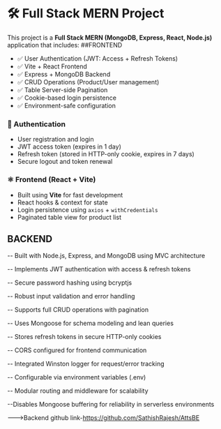 # 🛠 Full Stack MERN Project

This project is a **Full Stack MERN (MongoDB, Express, React, Node.js)** application that includes:
 ##FRONTEND
- ✅ User Authentication (JWT: Access + Refresh Tokens)
- ✅ Vite + React Frontend
- ✅ Express + MongoDB Backend
- ✅ CRUD Operations (Product/User management)
- ✅ Table Server-side Pagination
- ✅ Cookie-based login persistence
- ✅ Environment-safe configuration

### 🔐 Authentication

- User registration and login
- JWT access token (expires in 1 day)
- Refresh token (stored in HTTP-only cookie, expires in 7 days)
- Secure logout and token renewal

### ⚛️ Frontend (React + Vite)

- Built using **Vite** for fast development
- React hooks & context for state
- Login persistence using `axios` + `withCredentials`
- Paginated table view for product list

## BACKEND

-- Built with Node.js, Express, and MongoDB using MVC architecture

-- Implements JWT authentication with access & refresh tokens

-- Secure password hashing using bcryptjs

-- Robust input validation and error handling

-- Supports full CRUD operations with pagination

-- Uses Mongoose for schema modeling and lean queries

-- Stores refresh tokens in secure HTTP-only cookies

-- CORS configured for frontend communication

-- Integrated Winston logger for request/error tracking

-- Configurable via environment variables (.env)

-- Modular routing and middleware for scalability

--Disables Mongoose buffering for reliability in serverless environments

--->Backend github link-https://github.com/SathishRajesh/AttsBE
